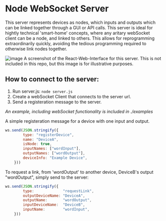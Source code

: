 # Node WebSocket Server

This server represents devices as nodes, which inputs and outputs which can be linked together through a GUI or API calls. This server is ideal for hightly technical 'smart-home' concepts, where any aritary webSocket client can be a node, and linked to others. This allows for reprogramming extraordinarily quickly, avoiding the tedious programming required to otherwise link nodes together.

![image](https://github.com/TheTheoM/nodeServer/assets/103237702/4b1a565a-b706-4e0c-b8ac-192a8910d5e8)
A screenshot of the React-Web-Interface for this server. This is not included in this repo, but this image is for illustrative purposes.


## How to connect to the server:

1. Run server.js: ```node server.js```
2. Create a webSocket Client that connects to the server url.
3. Send a registeration message to the server.

*An example, including webSocket functionality is included in ./examples*

A simple registeration message for a device with one input and output.

```js
ws.send(JSON.stringify({
        type: "registerDevice",
        name: "DeviceA", 
        isNode: true,
        inputNames: ["wordInput"],
        outputNames: ["wordOutput"],
        deviceInfo: "Example Device",
    }))
```

To request a link, from 'wordOutput' to another device, DeviceB's output "wordOutput", simply send to the server: 

```js
ws.send(JSON.stringify({
        type:             "requestLink",
        outputDeviceName: "DeviceA",
        outputName:       "wordOutput",
        inputDeviceName:  "DeviceB",
        inputName:        "wordInput",
    }))
```
